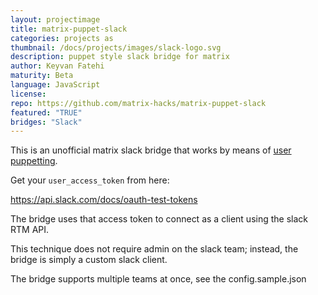 ```yaml
---
layout: projectimage
title: matrix-puppet-slack
categories: projects as
thumbnail: /docs/projects/images/slack-logo.svg
description: puppet style slack bridge for matrix
author: Keyvan Fatehi
maturity: Beta
language: JavaScript
license: 
repo: https://github.com/matrix-hacks/matrix-puppet-slack
featured: "TRUE"
bridges: "Slack"
---
```


This is an unofficial matrix slack bridge that works by means of [user puppetting](https://github.com/AndrewJDR/matrix-puppet-bridge).

Get your `user_access_token` from here:

https://api.slack.com/docs/oauth-test-tokens

The bridge uses that access token to connect as a client using the slack RTM API.

This technique does not require admin on the slack team; instead, the bridge is simply a custom slack client.

The bridge supports multiple teams at once, see the config.sample.json
